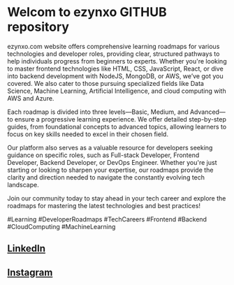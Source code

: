 # Welcom to ezynxo GITHUB repository

ezynxo.com website offers comprehensive learning roadmaps for various technologies and developer roles, providing clear, structured pathways to help individuals progress from beginners to experts. Whether you're looking to master frontend technologies like HTML, CSS, JavaScript, React, or dive into backend development with NodeJS, MongoDB, or AWS, we’ve got you covered. We also cater to those pursuing specialized fields like Data Science, Machine Learning, Artificial Intelligence, and cloud computing with AWS and Azure.

Each roadmap is divided into three levels—Basic, Medium, and Advanced—to ensure a progressive learning experience. We offer detailed step-by-step guides, from foundational concepts to advanced topics, allowing learners to focus on key skills needed to excel in their chosen field.

Our platform also serves as a valuable resource for developers seeking guidance on specific roles, such as Full-stack Developer, Frontend Developer, Backend Developer, or DevOps Engineer. Whether you're just starting or looking to sharpen your expertise, our roadmaps provide the clarity and direction needed to navigate the constantly evolving tech landscape.

Join our community today to stay ahead in your tech career and explore the roadmaps for mastering the latest technologies and best practices! 

#Learning #DeveloperRoadmaps #TechCareers #Frontend #Backend #CloudComputing #MachineLearning

## [LinkedIn](https://linkedin.com/company/ezynxo-com)

## [Instagram](https://instagram.com/ezynxo_com)
